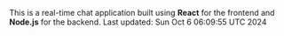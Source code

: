 This is a real-time chat application built using **React** for the frontend and **Node.js** for the backend.
Last updated: Sun Oct  6 06:09:55 UTC 2024
